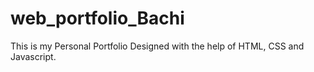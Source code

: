 # web_portfolio_Bachi

This is my Personal Portfolio Designed with the help of HTML, CSS and Javascript.
